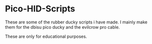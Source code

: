# Pico-HID-Scripts
These are some of the rubber ducky scripts i have made. I mainly make them for the dbisu pico ducky and the evilcrow pro cable.

These are only for educational purposes.

